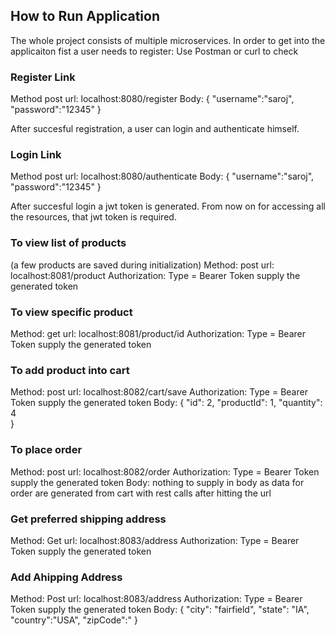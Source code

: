 ## How to Run Application

The whole project consists of multiple microservices. In order to get into the applicaiton fist a user needs to register:
Use Postman or curl to check
### Register Link 
Method post
url: localhost:8080/register 
Body: {
	"username":"saroj",
	"password":"12345"
}

After succesful registration, a user can login and authenticate himself.

### Login Link
Method post
url: localhost:8080/authenticate
Body: {
	"username":"saroj",
	"password":"12345"
}

After succesful login a jwt token is generated.
From now on for accessing all the resources, that jwt token is required.

### To view list of products
(a few products are saved during initialization)
Method: post
url: localhost:8081/product
Authorization: Type = Bearer Token
supply the generated token

### To view specific product
Method: get
url: localhost:8081/product/id
Authorization: Type = Bearer Token
supply the generated token

### To add product into cart
Method: post
url: localhost:8082/cart/save
Authorization: Type = Bearer Token
supply the generated token
Body:  {
        "id": 2,
        "productId": 1,
        "quantity": 4    
    }
### To place order
Method: post
url: localhost:8082/order
Authorization: Type = Bearer Token
supply the generated token
Body: nothing to supply in body as data for order are generated from cart with rest calls after hitting the url
### Get preferred shipping address
Method: Get
url: localhost:8083/address
Authorization: Type = Bearer Token
supply the generated token
### Add Ahipping Address
Method: Post
url: localhost:8083/address
Authorization: Type = Bearer Token
supply the generated token
Body: {
	"city": "fairfield",
	"state": "IA",
	"country":"USA",
	"zipCode":"
}

<!--stackedit_data:
eyJoaXN0b3J5IjpbLTExMjI0ODg0NDJdfQ==
-->